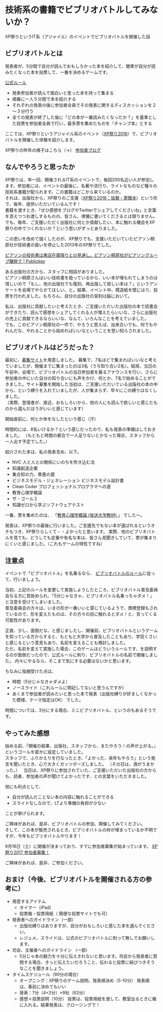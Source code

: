# 技術系の書籍でビブリオバトルしてみないか？

XP祭りというIT系（アジャイル）のイベントでビブリオバトルを開催した話

## ビブリオバトルとは

発表者が、5分間で自分が読んでおもしろかった本を紹介して、聴衆が自分が読みたくなった本を投票して、一番を決めるゲームです。

[公式ルール](http://www.bibliobattle.jp/)
- 発表参加者が読んで面白いと思った本を持って集まる
- 順番に一人５分間で本を紹介する
- それぞれの発表の後に参加者全員でその発表に関するディスカッションを２～３分行う
- 全ての発表が終了した後に「どの本が一番読みたくなったか？」を基準とした投票を参加者全員で行い，最多票を集めたものを『チャンプ本』とする

ここでは、XP祭りというアジャイル系のイベント（[XP祭り2016](http://xpjug.com/xp2016/)）で、ビブリオバトルを開催した体験を紹介します。

XP祭りの昨年の様子はこちら（→）
[参加者ブログ](https://anagileway.wordpress.com/2016/09/24/xp-festival-2016/)

## なんでやろうと思ったか

XP祭りは、年一回、開催されるIT系のイベントで、毎回200名近い人が参加します。参加者には、イベントの最後に、名著や流行り、ライトなものなど種々の技術系書籍が配られます。この書籍はどこから来ているのか。  
それは、出版社から、XP祭りのご支援（[XP祭り2016：協賛・寄贈本](http://xpjug.com/xp2016-sponsor-presentation/)）という形で、毎年、提供いただいているんです！  
書籍を渡すとき、「ぜひ感想をブログやTwitterでシェアしてくださいね」と言葉を添えつつお渡しするものの、皆さん、律儀に書いてくださるとは限りません。でも、毎年、ご支援いただく出版社に何とか貢献したい、本に触れる機会をXP祭りの中でつくれないか？という思いがずっとありました。

この思いを改めて強くしたのが、XP祭りでも、支援いただいていたピアソン桐原社が技術書の扱いを停止した2013年のXP祭りでした。

[ピアソンの技術書は書店在庫限りとの見通し。ピアソン桐原社がピアソングループ離脱で | Publickey](http://www.publickey1.jp/blog/13/post_233.html)

ある出版社の方から、スタッフに相談がありました。  
ピアソン桐原さんはいい技術書を扱っているから、いい本が埋もれてしまうのは惜しいので「もし、他の出版社でも復刻、再出版して欲しい本は？」というアンケートを会場でやらせてほしい、と。結果、イベント中、模造紙を壁にはり、投票を行われました。もちろん、自分の出版社の営利は脇において。

私は、出版社に貢献したいと考えたとき、ご支援いただいた出版社の本で読書会ができたり、読んで感想をシェアしてくれる人が増えたらいいな、さらに出版社の売上に貢献できるならいいな、なんて、いろんなことを考えていました。  
でも、このピアソン桐原社の一件で、やろうと思えば、出来合いでも、何でもやれんだな、やれることから始めればいいなということを思い知らされました。

## ビブリオバトルはどうだった？

最初に、[募集サイト](http://kokucheese.com/event/index/413140/)を用意しました。
募集で、7名ほどで集まればいいなと考えていましたが、開催までに集まったのは3名（うち知り合い2名）。結局、当日の午前中、会場で、ビブリオバトルの当日参加者を募るアナウンスを行い、さらに参加者の中にいた自分の知り合いにも声をかけ、何とか、7名で始めることができました。サイト募集を開始した当初は、ご支援いただいている出版社の本の中から、という縛りを入れていましたが、人が集まらず、早々にこの縛りはなくしました。  
（実際、登壇者が、直近、おもしろいから、他の人にも読んで欲しいと感じたものから選んだほうがいいと感じています）

開始直前に、何とか体をなしたという感じ（汗）

時間的には、8名いけるか？という感じだったので、私も発表の準備はしておきました。
（もともと時間の都合で一人足りないとかなった場合、スタッフから一人出す予定でした。）

紹介された本は、私の発表含め、以下。
- NVC 人と人との関係にいのちを吹き込む法
- 知識創造企業
- 集合知の力、衆愚の罠
- ビジネスモデル・ジェネレーション ビジネスモデル設計書
- Clean Coder プロフェッショナルプログラマへの道
- 教育心理学概論
- ザ・ゴール２
- 知識ゼロから学ぶソフトウェアテスト

一番、票を集めたのは、
「[教育心理学概論 (放送大学教材) ](https://www.amazon.co.jp/dp/4595314647/)」
でした〜。

発表は、XP祭りの最後に行いました。ご支援先でもない本が選ばれるというオチもつき、XP祭りらしくて・・よかったと思います。
実際、他のビブリオバトルを見ても、どうしても定番や有名な本は、皆さん見聞きしていて、票が集まりにくいと感じました。（これもゲームの特性ですね）

## 注意点

イベントで「ビブリオバトル」を名乗るなら、
[ビブリオバトルのルール](http://www.bibliobattle.jp)に従って、行いましょう。

当初、上記のルールを変更して実施しようしたところ、ビブリオバトル普及委員会なる方に見咎められ、「5分じゃなきゃ、ビブリオバトル名乗っちゃダメ！」と注意を受けてしまいました。  
普及委員会の方々は、いまの形が一番いいと感じているようで、商標登録もされているので、形を変えたものは、その方々の目に触れるとダメ！と、言ってくる可能性があります。  

正直、少し、面倒だな、と感じましたし、開催前、ビブリオバトルというゲームを知っている方からすると、もともと大学から普及したこともあり、学究くさいと感じるという意見もあり、名前を変えることも検討しました。  
ただ、名前を変えて実施した場合、このゲームはどういうルールです、を説明するのが面倒だったので、公式ルールに則り、ビブリオバトルの名前で開催しました。
内々にやるなら、そこまで気にする必要はないかと思います。

ちなみに指摘受けた点は、
- 時間（5分じゃなきゃダメよ）
- ノースライド（これルールに明記してないと思うんですが）
- あくまで参加者が読みたいと思った本で発表（出版社縛りが好ましくなかった模様、テーマ指定はOK）
でした。

時間については、3分にする場合、ミニビブリオバトル、というのもあるそうです。

## やってみた感想

始める前、「開催の結果、出版社、スタッフから、またやろう！の声が上がる。」というゴールを密かに設定していました。  
スタッフで、ふりかえりを行なったとき、「よかった、来年もやろう」という発言を聞いたとき、心で大きくガッツポーズしました。 
（その日は、酒がうまかった。）   
当日は、XP祭りに参加されていた、ご支援いただいた出版社の方からも、読者、参加者の声が聞けてよかったです、との言葉をいただきました。

他にも利点として、
- 自分が読んだことない本の内容に触れることができる
- スライドなしなので、LTより準備の負担が少ない

ことが挙げられます。

ご興味があれば、是非、ビブリオバトルの参加、開催してみてください。  
そして、この本が販売されるとき、ビブリオバトルの枠が埋まっているか不明ですが、今年もビブリオバトルやります！  

9月16日（土）に開催が決まっており、すでに参加者募集が始まっています。
[XP祭り2017 参加者募集！](http://kokucheese.com/event/index/480752/)

ご興味があれば、是非、ご参加ください。

## おまけ（今後、ビブリオバトルを開催される方の参考に）

- 用意するアイテム
  - タイマー（iPad）
  - 投票箱・投票用紙（ 簡便な投票サイトでも可）
- 発表者へのガイドライン（一部）
  - 出版社縛りはありますが、自分がおもしろいと感じた本を選んでください。
  - レジュメ、スライドは、公式のビブリオバトルに則って無しでお願いします。
- 司会、主催者へのガイドライン （一部）
  - 5分じゃ本の魅力を十分に伝えきれないと思います。司会から発表者に質問する場合、きっと伝えたいだろうこと、伝わると投票に結びつきそうなことを聞きましょう。
- タイムスケジュール（90分の場合）
  - オープニング：XP祭りのゲーム説明、発表順決め（5-10分）
発表順は、事前に決めてもいい
  - 発表：7分（4+2分）×9社（63分）
  - 感想＋投票説明（10分）
投票は、投票用紙を渡して、教室出るときに箱に入れる。結果発表は、クロージングで！
